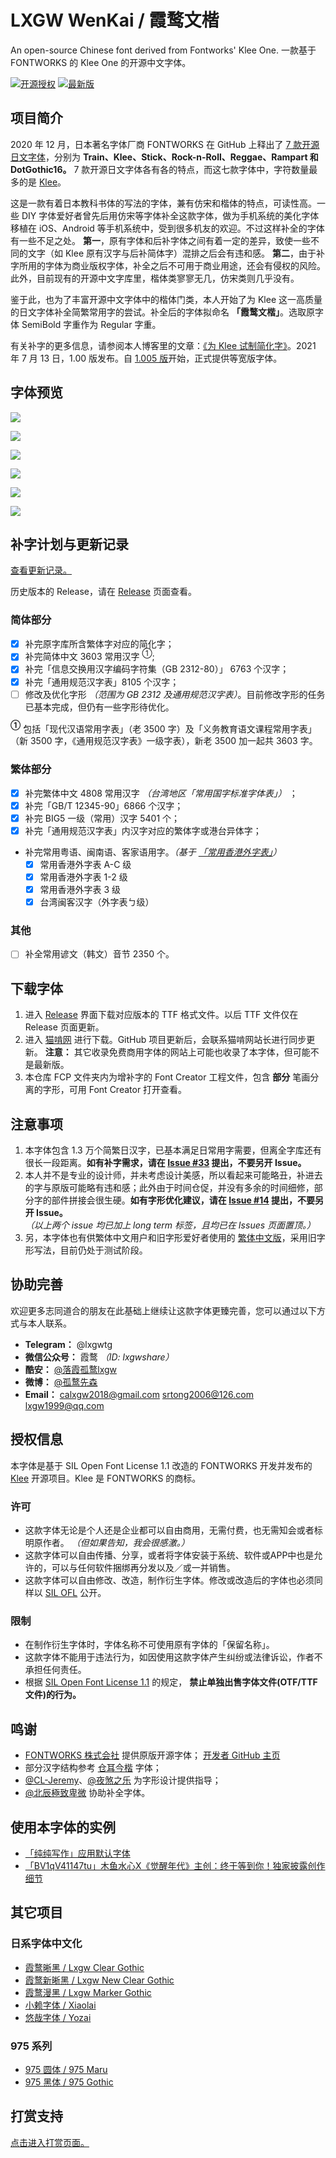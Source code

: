 # LXGW WenKai / 霞鹜文楷
An open-source Chinese font derived from Fontworks' Klee One. 一款基于 FONTWORKS 的 Klee One 的开源中文字体。  

[![开源授权](https://img.shields.io/github/license/lxgw/LxgwWenKai)](https://github.com/lxgw/LxgwWenKai)
[![最新版](https://img.shields.io/github/release/lxgw/LxgwWenKai)](https://github.com/lxgw/LxgwWenKai/releases)

## 项目简介

2020 年 12 月，日本著名字体厂商 FONTWORKS 在 GitHub 上释出了 [7 款开源日文字体](https://github.com/fontworks-fonts)，分别为 **Train、Klee、Stick、Rock-n-Roll、Reggae、Rampart 和 DotGothic16。** 7 款开源日文字体各有各的特点，而这七款字体中，字符数量最多的是 [Klee](https://github.com/fontworks-fonts/Klee)。

这是一款有着日本教科书体的写法的字体，兼有仿宋和楷体的特点，可读性高。一些 DIY 字体爱好者曾先后用仿宋等字体补全这款字体，做为手机系统的美化字体移植在 iOS、Android 等手机系统中，受到很多机友的欢迎。不过这样补全的字体有一些不足之处。 **第一**，原有字体和后补字体之间有着一定的差异，致使一些不同的文字（如 Klee 原有汉字与后补简体字）混排之后会有违和感。 **第二**，由于补字所用的字体为商业版权字体，补全之后不可用于商业用途，还会有侵权的风险。此外，目前现有的开源中文字库里，楷体类寥寥无几，仿宋类则几乎没有。

鉴于此，也为了丰富开源中文字体中的楷体门类，本人开始了为 Klee 这一高质量的日文字体补全简繁常用字的尝试。补全后的字体拟命名 **「霞鹜文楷」**。选取原字体 SemiBold 字重作为 Regular 字重。

有关补字的更多信息，请参阅本人博客里的文章：[《为 Klee 试制简化字》](https://lxgw.github.io/2021/01/28/Klee-Simpchin/)。2021 年 7 月 13 日，1.00 版发布。自 [1.005 版](https://github.com/lxgw/LxgwWenKai/releases/tag/v1.005)开始，正式提供等宽版字体。

## 字体预览

![](https://raw.githubusercontent.com/lxgw/LxgwWenKai/main/image/wenkai-1.png)

![](https://raw.githubusercontent.com/lxgw/LxgwWenKai/main/image/wenkai-2.png)

![](https://raw.githubusercontent.com/lxgw/LxgwWenKai/main/image/wenkai-3.png)

![](https://raw.githubusercontent.com/lxgw/LxgwWenKai/main/image/wenkai-4.png)

![](https://raw.githubusercontent.com/lxgw/LxgwWenKai/main/image/wenkai-5.png)

![](https://raw.githubusercontent.com/lxgw/LxgwWenKai/main/image/wenkai-6.png)

## 补字计划与更新记录

[查看更新记录。](https://github.com/lxgw/LxgwWenKai/blob/main/History.md)

历史版本的 Release，请在 [Release](https://github.com/lxgw/LxgwWenKai/releases) 页面查看。

### 简体部分

- [x] 补完原字库所含繁体字对应的简化字；
- [x] 补完简体中文 3603 常用汉字 <sup>①</sup>;
- [x] 补完「信息交换用汉字编码字符集（GB 2312-80）」 6763 个汉字；
- [x] 补完「通用规范汉字表」8105 个汉字；
- [ ] 修改及优化字形 *（范围为 GB 2312 及通用规范汉字表）*。目前修改字形的任务已基本完成，但仍有一些字形待优化。

**<sup>①</sup>** 包括「现代汉语常用字表」（老 3500 字）及「义务教育语文课程常用字表」（新 3500 字，《通用规范汉字表》一级字表），新老 3500 加一起共 3603 字。

### 繁体部分 

- [x] 补完繁体中文 4808 常用汉字 *（台湾地区「常用国字标准字体表」）* ；
- [x] 补完「GB/T 12345-90」6866 个汉字；
- [x] 补完 BIG5 一级（常用）汉字 5401 个；
- [x] 补完「通用规范汉字表」内汉字对应的繁体字或港台异体字；
- 补完常用粤语、闽南语、客家语用字。*（基于 [「常用香港外字表」](https://github.com/ichitenfont/suppchara)）*
  - [x] 常用香港外字表 A-C 级
  - [x] 常用香港外字表 1-2 级
  - [x] 常用香港外字表 3 级
  - [x] 台湾闽客汉字（外字表ㄅ级）

### 其他
- [ ] 补全常用谚文（韩文）音节 2350 个。

## 下载字体

1. 进入 [Release](https://github.com/lxgw/LxgwWenKai/releases) 界面下载对应版本的 TTF 格式文件。以后 TTF 文件仅在 Release 页面更新。
3. 进入 [猫啃网](https://www.maoken.com/freefonts/9704.html) 进行下载。GitHub 项目更新后，会联系猫啃网站长进行同步更新。 **注意：** 其它收录免费商用字体的网站上可能也收录了本字体，但可能不是最新版。
3. 本仓库 FCP 文件夹内为增补字的 Font Creator 工程文件，包含 **部分** 笔画分离的字形，可用 Font Creator 打开查看。

## 注意事项

1. 本字体包含 1.3 万个简繁日汉字，已基本满足日常用字需要，但离全字库还有很长一段距离。**如有补字需求，请在 [Issue #33](https://github.com/lxgw/LxgwWenKai/issues/33) 提出，不要另开 Issue。** 
2. 本人并不是专业的设计师，并未考虑设计美感，所以看起来可能略丑，补进去的字与原版可能略有违和感；此外由于时间仓促，并没有多余的时间细修，部分字的部件拼接会很生硬。**如有字形优化建议，请在 [Issue #14](https://github.com/lxgw/LxgwWenKai/issues/14) 提出，不要另开 Issue。**  
*（以上两个 issue 均已加上 long term 标签，且均已在 Issues 页面置顶。）*
3. 另，本字体也有供繁体中文用户和旧字形爱好者使用的 [繁体中文版](https://github.com/lxgw/LxgwWenkaiTC)，采用旧字形写法，目前仍处于测试阶段。

## 协助完善

欢迎更多志同道合的朋友在此基础上继续让这款字体更臻完善，您可以通过以下方式与本人联系。

- **Telegram：** @lxgwtg
- **微信公众号：** 霞鹜 *（ID: lxgwshare）*
- **酷安：** [@落霞孤鹜lxgw](https://www.coolapk.com/u/633884)
- **微博：** [@孤鹜先森](https://weibo.com/6624339726)
- **Email：** calxgw2018@gmail.com srtong2006@126.com lxgw1999@qq.com

## 授权信息

本字体是基于 SIL Open Font License 1.1 改造的 FONTWORKS 开发并发布的 [Klee](https://github.com/fontworks-fonts/Klee) 开源项目。Klee 是 FONTWORKS 的商标。

### 许可

- 这款字体无论是个人还是企业都可以自由商用，无需付费，也无需知会或者标明原作者。 *（但如果告知，我会很感激。）*
- 这款字体可以自由传播、分享，或者将字体安装于系统、软件或APP中也是允许的，可以与任何软件捆绑再分发以及／或一并销售。
- 这款字体可以自由修改、改造，制作衍生字体。修改或改造后的字体也必须同样以 [SIL OFL](https://scripts.sil.org/OFL) 公开。

### 限制

- 在制作衍生字体时，字体名称不可使用原有字体的「保留名称」。
- 这款字体不能用于违法行为，如因使用这款字体产生纠纷或法律诉讼，作者不承担任何责任。
- 根据 [SIL Open Font License 1.1](https://scripts.sil.org/OFL) 的规定， **禁止单独出售字体文件(OTF/TTF文件)的行为。**

## 鸣谢

- [FONTWORKS 株式会社](http://fontworks.co.jp) 提供原版开源字体； [开发者 GitHub 主页](https://github.com/fontworks-fonts/)
- 部分汉字结构参考 [仓耳今楷](http://tsanger.cn/category/21) 字体；
- [@CL-Jeremy](https://github.com/CL-Jeremy)、[@夜煞之乐](https://github.com/NightFurySL2001) 为字形设计提供指导；
- [@北辰極致卑微](https://weibo.com/u/5327681980?) 协助补全字体。

## 使用本字体的实例

- [「纯纯写作」应用默认字体](https://a.app.qq.com/o/simple.jsp?pkgname=com.drakeet.purewriter&channel=0002160650432d595942&fromcase=60001)
- [「BV1qV41147tu」木鱼水心X《觉醒年代》主创：终于等到你！独家披露创作细节](https://www.bilibili.com/video/BV1qV41147tu)

## 其它项目

### 日系字体中文化

- [霞鹜晰黑 / Lxgw Clear Gothic](https://github.com/lxgw/LxgwClearGothic)
- [霞鹜新晰黑 / Lxgw New Clear Gothic](https://github.com/lxgw/LxgwNewClearGothic)
- [霞鹜漫黑 / Lxgw Marker Gothic](https://github.com/lxgw/LxgwMarkerGothic)
- [小赖字体 / Xiaolai](https://github.com/lxgw/kose-font)
- [悠哉字体 / Yozai](https://github.com/lxgw/yozai-font)

### 975 系列

- [975 圆体 / 975 Maru](https://github.com/lxgw/975maru)
- [975 黑体 / 975 Gothic](https://github.com/lxgw/975gothic)

## 打赏支持
[点击进入打赏页面。](https://github.com/lxgw/lxgw/blob/main/Donate.md)
